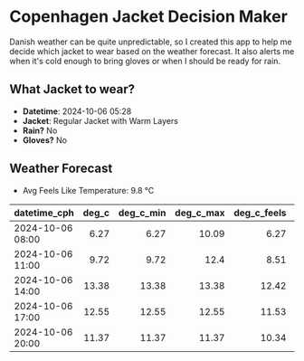 
# Copenhagen Jacket Decision Maker

Danish weather can be quite unpredictable, so I created this app to help me decide which jacket to wear based on the weather forecast. 
It also alerts me when it's cold enough to bring gloves or when I should be ready for rain.

## What Jacket to wear?

- **Datetime**: 2024-10-06 05:28
- **Jacket**: Regular Jacket with Warm Layers
- **Rain?** No
- **Gloves?** No

## Weather Forecast
- Avg Feels Like Temperature: 9.8 °C

| datetime_cph     |   deg_c |   deg_c_min |   deg_c_max |   deg_c_feels | weather   | wind   | rain   |
|:-----------------|--------:|------------:|------------:|--------------:|:----------|:-------|:-------|
| 2024-10-06 08:00 |    6.27 |        6.27 |       10.09 |          6.27 | Clear     | Low    | None   |
| 2024-10-06 11:00 |    9.72 |        9.72 |       12.4  |          8.51 | Clear     | Low    | None   |
| 2024-10-06 14:00 |   13.38 |       13.38 |       13.38 |         12.42 | Clouds    | Low    | None   |
| 2024-10-06 17:00 |   12.55 |       12.55 |       12.55 |         11.53 | Clear     | Low    | None   |
| 2024-10-06 20:00 |   11.37 |       11.37 |       11.37 |         10.34 | Clear     | Low    | None   |
        